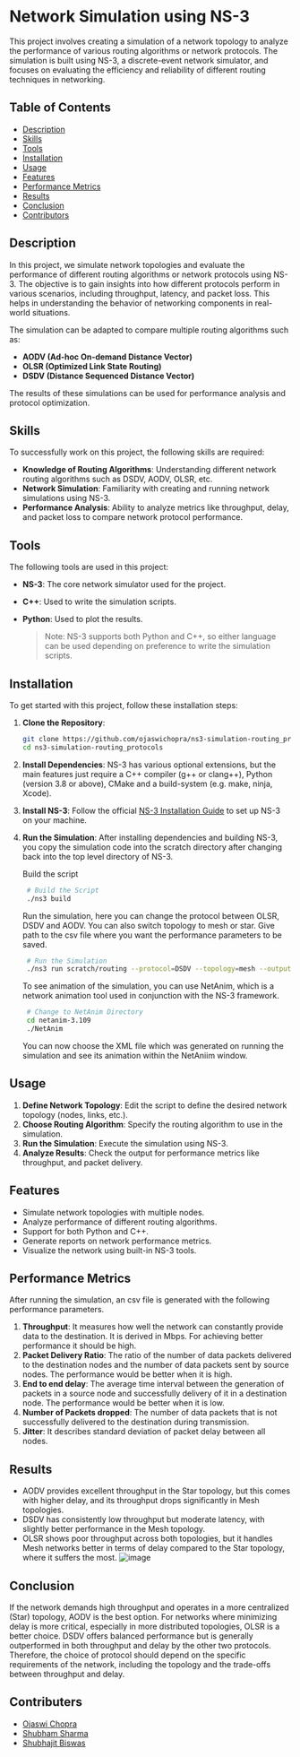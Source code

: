 # Network Simulation using NS-3

This project involves creating a simulation of a network topology to analyze the performance of various routing algorithms or network protocols. The simulation is built using NS-3, a discrete-event network simulator, and focuses on evaluating the efficiency and reliability of different routing techniques in networking.

## Table of Contents

- [Description](#description)
- [Skills](#skills)
- [Tools](#tools)
- [Installation](#installation)
- [Usage](#usage)
- [Features](#features)
- [Performance Metrics](#performance)
- [Results](#results)
- [Conclusion](#conclusion)
- [Contributors](#contributers)
  

## Description

In this project, we simulate network topologies and evaluate the performance of different routing algorithms or network protocols using NS-3. The objective is to gain insights into how different protocols perform in various scenarios, including throughput, latency, and packet loss. This helps in understanding the behavior of networking components in real-world situations.

The simulation can be adapted to compare multiple routing algorithms such as:

- **AODV (Ad-hoc On-demand Distance Vector)**  
- **OLSR (Optimized Link State Routing)**  
- **DSDV (Distance Sequenced Distance Vector)**  

The results of these simulations can be used for performance analysis and protocol optimization.

## Skills

To successfully work on this project, the following skills are required:

- **Knowledge of Routing Algorithms**: Understanding different network routing algorithms such as DSDV, AODV, OLSR, etc.
- **Network Simulation**: Familiarity with creating and running network simulations using NS-3.
- **Performance Analysis**: Ability to analyze metrics like throughput, delay, and packet loss to compare network protocol performance.

## Tools

The following tools are used in this project:

- **NS-3**: The core network simulator used for the project.
- **C++**: Used to write the simulation scripts.
- **Python**: Used to plot the results.

  > Note: NS-3 supports both Python and C++, so either language can be used depending on preference to write the simulation scripts.

## Installation

To get started with this project, follow these installation steps:

1. **Clone the Repository**:
    ```bash
    git clone https://github.com/ojaswichopra/ns3-simulation-routing_protocols.git
    cd ns3-simulation-routing_protocols
    ```

2. **Install Dependencies**: NS-3 has various optional extensions, but the main features just require a C++ compiler (g++ or clang++), Python (version 3.8 or above), CMake and a build-system (e.g. make, ninja, Xcode). 

3. **Install NS-3**: Follow the official [NS-3 Installation Guide](https://www.nsnam.org/wiki/Installation) to set up NS-3 on your machine.

4. **Run the Simulation**: After installing dependencies and building NS-3, you copy the simulation code into the scratch directory after changing back into the top level directory of NS-3.
   
   Build the script
   ```bash
    # Build the Script
    ./ns3 build
    ```
   Run the simulation, here you can change the protocol between OLSR, DSDV and AODV. You can also switch topology to mesh or star. Give path to the csv file where you want the performance parameters to be saved.
   ```bash
    # Run the Simulation
    ./ns3 run scratch/routing --protocol=DSDV --topology=mesh --outputFile=results.csv
    ```
   To see animation of the simulation, you can use NetAnim, which is a network animation tool used in conjunction with the NS-3 framework.
   ```bash
    # Change to NetAnim Directory
    cd netanim-3.109
    ./NetAnim
    ```
   You can now choose the XML file which was generated on running the simulation and see its animation within the NetAniim window.
   
## Usage

1. **Define Network Topology**: Edit the script to define the desired network topology (nodes, links, etc.).
2. **Choose Routing Algorithm**: Specify the routing algorithm to use in the simulation.
3. **Run the Simulation**: Execute the simulation using NS-3.
4. **Analyze Results**: Check the output for performance metrics like throughput, and packet delivery.

## Features

- Simulate network topologies with multiple nodes.
- Analyze performance of different routing algorithms.
- Support for both Python and C++.
- Generate reports on network performance metrics.
- Visualize the network using built-in NS-3 tools.

## Performance Metrics

After running the simulation, an csv file is generated with the following performance parameters.
1. **Throughput**: It measures how well the network can constantly provide data to the destination. It is derived in Mbps. For achieving better performance it should be high.
2. **Packet Delivery Ratio**: The ratio of the number of data packets delivered to the destination nodes and the number of data packets sent by source nodes. The performance would be better when it is high.
3. **End to end delay**: The average time interval between the generation of packets in a source node and successfully delivery of it in a destination node. The performance would be better when it is low.
4. **Number of Packets dropped**: The number of data packets that is not successfully delivered to the destination during transmission.
5. **Jitter**: It describes standard deviation of packet delay between all nodes.

## Results

- AODV provides excellent throughput in the Star topology, but this comes with higher delay, and its throughput drops significantly in Mesh topologies.
- DSDV has consistently low throughput but moderate latency, with slightly better performance in the Mesh topology.
- OLSR shows poor throughput across both topologies, but it handles Mesh networks better in terms of delay compared to the Star topology, where it suffers the most.
  ![image](https://github.com/user-attachments/assets/fc45a06d-f44a-4a00-a3c3-1b641af15859)


## Conclusion
  If the network demands high throughput and operates in a more centralized (Star) topology, AODV is the best option. For networks where minimizing delay is more critical, especially in more distributed topologies, OLSR is a better choice. DSDV offers balanced performance but is generally outperformed in both throughput and delay by the other two protocols. Therefore, the choice of protocol should depend on the specific requirements of the network, including the topology and the trade-offs between throughput and delay.
  
## Contributers
- [Ojaswi Chopra](https://github.com/ojaswichopra)
- [Shubham Sharma](https://github.com/shukabum)
- [Shubhajit Biswas](https://github.com/Subhajit009iitr)
